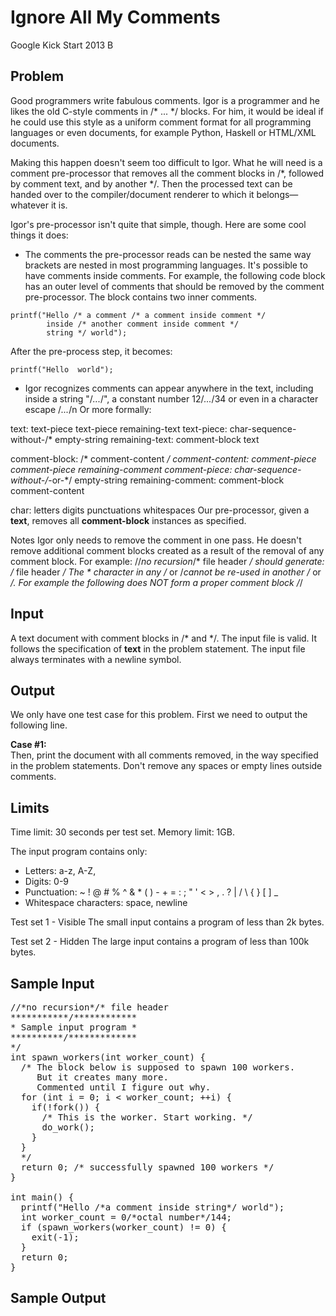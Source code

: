 # Ignore All My Comments
 Google Kick Start 2013 B

## Problem
Good programmers write fabulous comments. Igor is a programmer and he likes the old C-style comments in /* ... */ blocks. For him, it would be ideal if he could use this style as a uniform comment format for all programming languages or even documents, for example Python, Haskell or HTML/XML documents.

Making this happen doesn't seem too difficult to Igor. What he will need is a comment pre-processor that removes all the comment blocks in /*, followed by comment text, and by another */. Then the processed text can be handed over to the compiler/document renderer to which it belongs—whatever it is.

Igor's pre-processor isn't quite that simple, though. Here are some cool things it does:

* The comments the pre-processor reads can be nested the same way brackets are nested in most programming languages. It's possible to have comments inside comments. For example, the following code block has an outer level of comments that should be removed by the comment pre-processor. The block contains two inner comments.

```
printf("Hello /* a comment /* a comment inside comment */ 
        inside /* another comment inside comment */ 
        string */ world");
```

 After the pre-process step, it becomes:

```
printf("Hello  world");
```
* Igor recognizes comments can appear anywhere in the text, including inside a string "/*...*/", a constant number 12/*...*/34 or even in a character escape \/*...*/n
Or more formally:

text:
  text-piece
  text-piece remaining-text
text-piece:
  char-sequence-without-/*
  empty-string
remaining-text:
  comment-block text

comment-block:
  /* comment-content */
comment-content:
  comment-piece
  comment-piece remaining-comment
comment-piece:
  char-sequence-without-/*-or-*/
  empty-string
remaining-comment:
  comment-block comment-content

char:
  letters
  digits
  punctuations
  whitespaces
Our pre-processor, given a **text**, removes all **comment-block** instances as specified.

Notes
Igor only needs to remove the comment in one pass. He doesn't remove additional comment blocks created as a result of the removal of any comment block. For example:
//*no recursion*/* file header */
should generate:
/* file header */
The * character in any /* or /*cannot be re-used in another /* or */. For example the following does NOT form a proper comment block
/*/

## Input
A text document with comment blocks in /* and */. The input file is valid. It follows the specification of **text** in the problem statement. The input file always terminates with a newline symbol.

## Output
We only have one test case for this problem. First we need to output the following line.

**Case #1:**  
Then, print the document with all comments removed, in the way specified in the problem statements. Don't remove any spaces or empty lines outside comments.

## Limits

Time limit: 30 seconds per test set.
Memory limit: 1GB.

The input program contains only:

* Letters: a-z, A-Z,
* Digits: 0-9
* Punctuation: ~ ! @ # % ^ & * ( ) - + = : ; " ' < > , . ? | / \ { } [ ] _
* Whitespace characters: space, newline

Test set 1 - Visible
The small input contains a program of less than 2k bytes.

Test set 2 - Hidden
The large input contains a program of less than 100k bytes.

## Sample Input
<pre>
//*no recursion*/* file header
***********/************
* Sample input program *
**********/*************
*/
int spawn_workers(int worker_count) {
  /* The block below is supposed to spawn 100 workers.
     But it creates many more.
     Commented until I figure out why.
  for (int i = 0; i < worker_count; ++i) {
    if(!fork()) {
      /* This is the worker. Start working. */
      do_work();
    }
  }
  */
  return 0; /* successfully spawned 100 workers */
}

int main() {
  printf("Hello /*a comment inside string*/ world");
  int worker_count = 0/*octal number*/144;
  if (spawn_workers(worker_count) != 0) {
    exit(-1);
  }
  return 0;
}
</pre>

## Sample Output
<pre>

</pre>
